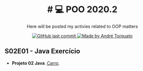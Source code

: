<h1 align="center">
# 💻 POO 2020.2
</h1>

<p align="center">Here will be posted my activies related to OOP matters</p>
<p align="center">

  <a href="https://github.com/AndreTorquato/poo_2020_2/commits/main">
    <img alt="GitHub last commit" src="https://img.shields.io/github/last-commit/AndreTorquato/poo_2020_2">
  </a>
    <a href="https://www.linkedin.com/in/andretorquatoo/">
    <img alt="Made by André Torquato" src="https://img.shields.io/badge/made%20by-AndreTorquato-%2304D361">
  </a>

</p>

## S02E01 - Java Exercício
  
  - **Projeto 02 Java** .[Carro](https://github.com/AndreTorquato/poo_2020_2/tree/main/src/projeto02/README.md).